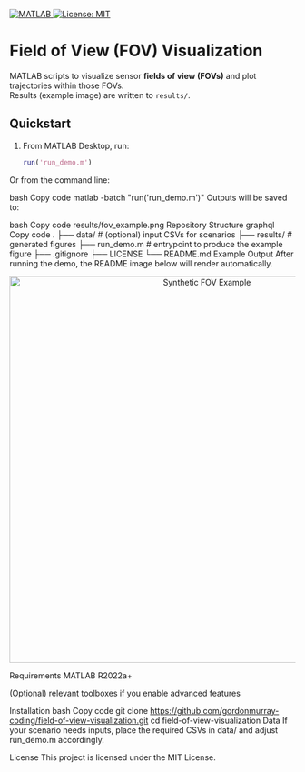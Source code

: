 <p align="left">
  <a href="https://www.mathworks.com/products/matlab.html">
    <img src="https://img.shields.io/badge/MATLAB-R2022a%2B-blue" alt="MATLAB">
  </a>
  <a href="./LICENSE">
    <img src="https://img.shields.io/badge/license-MIT-success" alt="License: MIT">
  </a>
</p>

# Field of View (FOV) Visualization

MATLAB scripts to visualize sensor **fields of view (FOVs)** and plot trajectories within those FOVs.  
Results (example image) are written to `results/`.

## Quickstart

1. From MATLAB Desktop, run:
   ```matlab
   run('run_demo.m')
Or from the command line:

bash
Copy code
matlab -batch "run('run_demo.m')"
Outputs will be saved to:

bash
Copy code
results/fov_example.png
Repository Structure
graphql
Copy code
.
├── data/           # (optional) input CSVs for scenarios
├── results/        # generated figures
├── run_demo.m      # entrypoint to produce the example figure
├── .gitignore
├── LICENSE
└── README.md
Example Output
After running the demo, the README image below will render automatically.

<p align="center"> <img src="results/fov_example.png" alt="Synthetic FOV Example" width="680"> </p>
Requirements
MATLAB R2022a+

(Optional) relevant toolboxes if you enable advanced features

Installation
bash
Copy code
git clone https://github.com/gordonmurray-coding/field-of-view-visualization.git
cd field-of-view-visualization
Data
If your scenario needs inputs, place the required CSVs in data/ and adjust run_demo.m accordingly.

License
This project is licensed under the MIT License.
